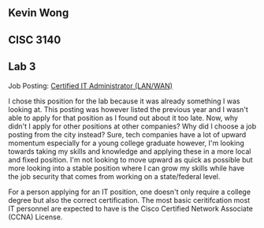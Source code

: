 ## Kevin Wong  
## CISC 3140  
## Lab 3  
Job Posting: [Certified IT Administrator (LAN/WAN)](https://www1.nyc.gov/assets/dcas/downloads/pdf/noes/titlespecs/13652.pdf)

I chose this position for the lab because it was already something I was looking at. This posting was however listed the previous year and I wasn't able to apply for that position as I found out about it too late. Now, why didn't I apply for other positions at other companies? Why did I choose a job posting from the city instead? Sure, tech companies have a lot of upward momentum especially for a young college graduate however, I'm looking towards taking my skills and knowledge and applying these in a more local and fixed position. I'm not looking to move upward as quick as possible but more looking into a stable position where I can grow my skills while have the job security that comes from working on a state/federal level. 

For a person applying for an IT position, one doesn't only require a college degree but also the correct certification. The most basic ceritifcation most IT personnel are expected to have is the Cisco Certified Network Associate (CCNA) License. 
